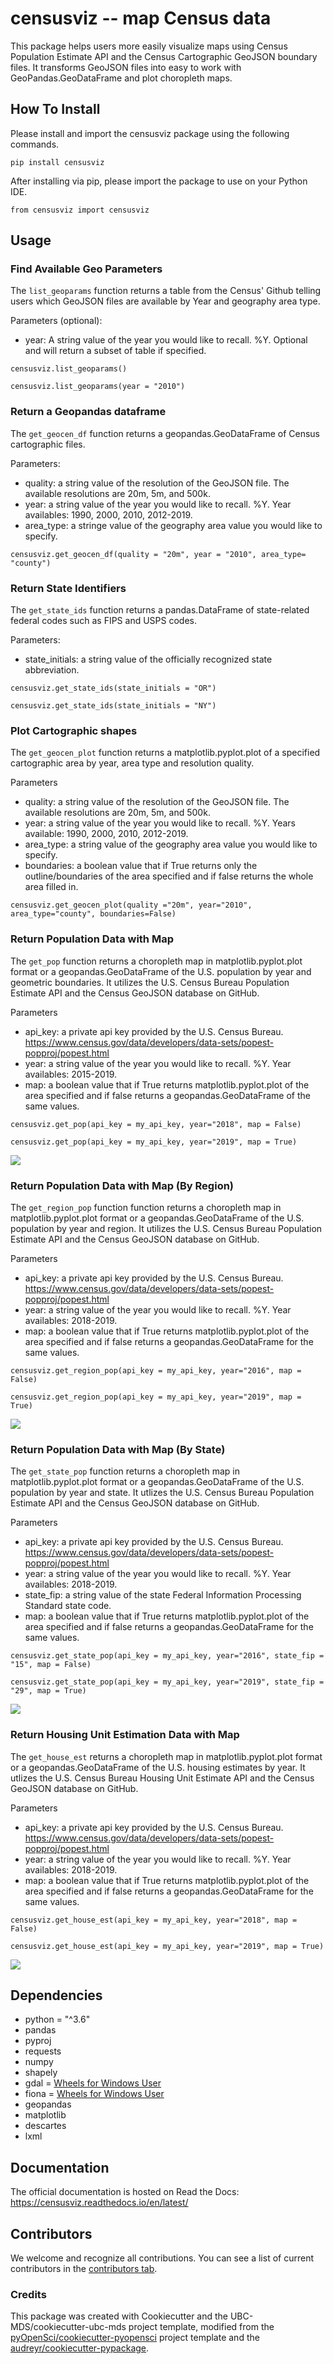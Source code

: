 # **censusviz -- map Census data**

This package helps users more easily visualize maps using Census Population Estimate API and the Census Cartographic GeoJSON boundary files. It transforms GeoJSON files into easy to work with GeoPandas.GeoDataFrame and plot choropleth maps.

## **How To Install**

Please install and import the censusviz package using the following commands. 
```
pip install censusviz
```

After installing via pip, please import the package to use on your Python IDE.

```
from censusviz import censusviz
```

## **Usage**

### Find Available Geo Parameters
The ```list_geoparams``` function returns a table from the Census' Github telling users which GeoJSON files are available by Year and geography area type. 

Parameters (optional):
- year: A string value of the year you would like to recall. %Y. Optional and will return a subset of table if specified.


```
censusviz.list_geoparams()

censusviz.list_geoparams(year = "2010")
```
### Return a Geopandas dataframe
The ```get_geocen_df``` function returns a geopandas.GeoDataFrame of Census cartographic files. 

Parameters:
 - quality: a string value of the resolution of the GeoJSON file. The available resolutions are 20m, 5m, and 500k.
- year:  a string value of the year you would like to recall. %Y. Year availables: 1990, 2000, 2010, 2012-2019.
- area_type: a stringe value of the geography area value you would like to specify. 

```
censusviz.get_geocen_df(quality = "20m", year = "2010", area_type= "county")
```
### Return State Identifiers
The ```get_state_ids``` function returns a pandas.DataFrame of state-related federal codes such as FIPS and USPS codes.

Parameters:
- state_initials: a string value of the officially recognized state abbreviation.

```
censusviz.get_state_ids(state_initials = "OR")

censusviz.get_state_ids(state_initials = "NY")
```
### Plot Cartographic shapes

The ```get_geocen_plot``` function returns a matplotlib.pyplot.plot of a specified cartographic area by year, area type and resolution quality.

Parameters
- quality: a string value of the resolution of the GeoJSON file. The available resolutions are 20m, 5m, and 500k.
- year:  a string value of the year you would like to recall. %Y. Years available: 1990, 2000, 2010, 2012-2019.
- area_type: a string value of the geography area value you would like to specify. 
- boundaries: a boolean value that if True returns only the outline/boundaries of the area specified and if false returns the whole area filled in.

```
censusviz.get_geocen_plot(quality ="20m", year="2010", area_type="county", boundaries=False)
```

### Return Population Data with Map 
The ```get_pop``` function  returns a choropleth map in matplotlib.pyplot.plot format or a geopandas.GeoDataFrame of the U.S. population by year and geometric boundaries. It utilizes the U.S. Census Bureau Population Estimate API and the Census GeoJSON database on GitHub.

Parameters
- api_key: a private api key provided by the U.S. Census Bureau. https://www.census.gov/data/developers/data-sets/popest-popproj/popest.html 
- year:  a string value of the year you would like to recall. %Y. Year availables: 2015-2019.
- map: a boolean value that if True returns matplotlib.pyplot.plot of the area specified and if false returns a geopandas.GeoDataFrame of the same values.

```
censusviz.get_pop(api_key = my_api_key, year="2018", map = False)

censusviz.get_pop(api_key = my_api_key, year="2019", map = True)
```

![](https://github.com/elliotttrio/censusviz/blob/bb9fd0b0ca36843a051d9da57e4c5032af1561cd/screenshots/get_pop.PNG?raw=true)

### Return Population Data with Map (By Region)
The ```get_region_pop``` function function returns a choropleth map in matplotlib.pyplot.plot format or a geopandas.GeoDataFrame of the U.S. population by year and region. It utilizes the U.S. Census Bureau Population Estimate API and the Census GeoJSON database on GitHub.

Parameters
- api_key: a private api key provided by the U.S. Census Bureau. https://www.census.gov/data/developers/data-sets/popest-popproj/popest.html 
- year:  a string value of the year you would like to recall. %Y. Year availables: 2018-2019.
- map: a boolean value that if True returns matplotlib.pyplot.plot of the area specified and if false returns a geopandas.GeoDataFrame for the same values.

```
censusviz.get_region_pop(api_key = my_api_key, year="2016", map = False)

censusviz.get_region_pop(api_key = my_api_key, year="2019", map = True)
```

![](https://github.com/elliotttrio/censusviz/blob/bb9fd0b0ca36843a051d9da57e4c5032af1561cd/screenshots/get_region_pop.PNG?raw=true)


### Return Population Data with Map (By State)
The ```get_state_pop``` function returns a choropleth map in matplotlib.pyplot.plot format or a geopandas.GeoDataFrame of the U.S. population by year and state. It utlizes the U.S. Census Bureau Population Estimate API and the Census GeoJSON database on GitHub.

 Parameters
 - api_key: a private api key provided by the U.S. Census Bureau. https://www.census.gov/data/developers/data-sets/popest-popproj/popest.html 
- year:  a string value of the year you would like to recall. %Y. Year availables: 2018-2019.
- state_fip: a string value of the state Federal Information Processing Standard state code.
- map: a boolean value that if True returns matplotlib.pyplot.plot of the area specified and if false returns a geopandas.GeoDataFrame for the same values.

```
censusviz.get_state_pop(api_key = my_api_key, year="2016", state_fip = "15", map = False)

censusviz.get_state_pop(api_key = my_api_key, year="2019", state_fip = "29", map = True)
```

![](https://github.com/elliotttrio/censusviz/blob/bb9fd0b0ca36843a051d9da57e4c5032af1561cd/screenshots/get_state_pop.PNG?raw=true)

### Return Housing Unit Estimation Data with Map

The ```get_house_est``` returns a choropleth map in matplotlib.pyplot.plot format or a geopandas.GeoDataFrame of the U.S. housing estimates by year. It utlizes the U.S. Census Bureau Housing Unit Estimate API and the Census GeoJSON database on GitHub.

Parameters
- api_key: a private api key provided by the U.S. Census Bureau. https://www.census.gov/data/developers/data-sets/popest-popproj/popest.html 
- year:  a string value of the year you would like to recall. %Y. Year availables: 2018-2019.
- map: a boolean value that if True returns matplotlib.pyplot.plot of the area specified and if false returns a geopandas.GeoDataFrame for the same values.

```
censusviz.get_house_est(api_key = my_api_key, year="2018", map = False)

censusviz.get_house_est(api_key = my_api_key, year="2019", map = True)
```

![](https://github.com/elliotttrio/censusviz/blob/bb9fd0b0ca36843a051d9da57e4c5032af1561cd/screenshots/get_house_est.PNG?raw=true)

## **Dependencies**

- python = "^3.6"
- pandas 
- pyproj 
- requests 
- numpy 
- shapely 
- gdal = [Wheels for Windows User](https://www.lfd.uci.edu/~gohlke/pythonlibs/#gdal)
- fiona = [Wheels for Windows User](https://www.lfd.uci.edu/~gohlke/pythonlibs/#fiona)
- geopandas 
- matplotlib 
- descartes 
- lxml

## **Documentation**

The official documentation is hosted on Read the Docs: https://censusviz.readthedocs.io/en/latest/

## **Contributors**

We welcome and recognize all contributions. You can see a list of current contributors in the [contributors tab](https://github.com/elliotttrio/censusviz/graphs/contributors).

### **Credits**

This package was created with Cookiecutter and the UBC-MDS/cookiecutter-ubc-mds project template, modified from the [pyOpenSci/cookiecutter-pyopensci](https://github.com/pyOpenSci/cookiecutter-pyopensci) project template and the [audreyr/cookiecutter-pypackage](https://github.com/audreyr/cookiecutter-pypackage).
